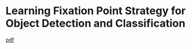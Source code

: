 # Learning Fixation Point Strategy for Object Detection and Classification

[pdf](https://arxiv.org/abs/1712.06897)

